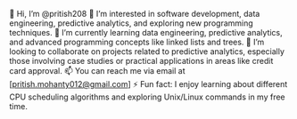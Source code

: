 👋 Hi, I’m @pritish208
👀 I’m interested in software development, data engineering, predictive analytics, and exploring new programming techniques.
🌱 I’m currently learning data engineering, predictive analytics, and advanced programming concepts like linked lists and trees.
💞️ I’m looking to collaborate on projects related to predictive analytics, especially those involving case studies or practical applications in areas like credit card approval.
📫 You can reach me via email at  [pritish.mohanty012@gmail.com]
⚡ Fun fact: I enjoy learning about different CPU scheduling algorithms and exploring Unix/Linux commands in my free time.


